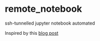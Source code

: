 # remote_notebook
ssh-tunnelled jupyter notebook automated

Inspired by this [blog post](https://biophyenvpol.wordpress.com/2017/02/18/automated-python-script-to-access-ipython-notebook-on-a-remote-server/)
